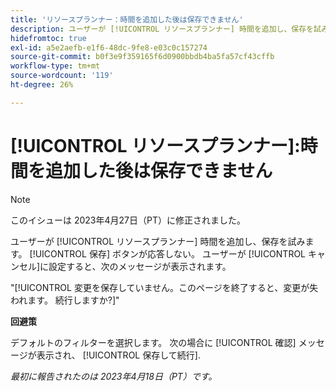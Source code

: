 ```yaml
---
title: 'リソースプランナー：時間を追加した後は保存できません'
description: ユーザーが [!UICONTROL リソースプランナー] 時間を追加し、保存を試みます。 [!UICONTROL 保存] ボタンが応答しない。 ユーザーが [!UICONTROL キャンセル]未保存の変更に関するメッセージが表示されます。
hidefromtoc: true
exl-id: a5e2aefb-e1f6-48dc-9fe8-e03c0c157274
source-git-commit: b0f3e9f359165f6d0900bbdb4ba5fa57cf43cffb
workflow-type: tm+mt
source-wordcount: '119'
ht-degree: 26%

---
```


# [!UICONTROL リソースプランナー]:時間を追加した後は保存できません

>[!NOTE]
>
>このイシューは 2023年4月27日（PT）に修正されました。

ユーザーが [!UICONTROL リソースプランナー] 時間を追加し、保存を試みます。 [!UICONTROL 保存] ボタンが応答しない。 ユーザーが [!UICONTROL キャンセル]に設定すると、次のメッセージが表示されます。

&quot;[!UICONTROL 変更を保存していません。このページを終了すると、変更が失われます。 続行しますか?]&quot;

**回避策**

デフォルトのフィルターを選択します。 次の場合に [!UICONTROL 確認] メッセージが表示され、 [!UICONTROL 保存して続行].

_最初に報告されたのは 2023年4月18日（PT）です。_
